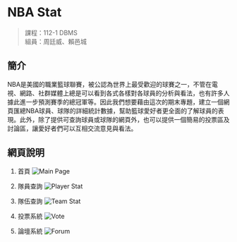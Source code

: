 # NBA Stat
> 課程：112-1 DBMS  
> 組員：周廷威、賴邑城

## 簡介
NBA是美國的職業籃球聯賽，被公認為世界上最受歡迎的球賽之一，不管在電視、網路、社群媒體上總是可以看到各式各樣對各球員的分析與看法，也有許多人據此進一步預測賽季的總冠軍等。因此我們想要藉由這次的期末專題，建立一個網頁匯總NBA球員、球隊的詳細統計數據，幫助籃球愛好者更全面的了解球員的表現。此外，除了提供可查詢球員或球隊的網頁外，也可以提供一個簡易的投票區及討論區，讓愛好者們可以互相交流意見與看法。

## 網頁說明
1. 首頁
![Main Page](https://github.com/chou-ting-wei/DBMS_Final-Project/assets/70355885/fb84f290-f7ac-479e-b483-cbefe1f9157e)

2. 隊員查詢
![Player Stat](https://github.com/chou-ting-wei/DBMS_Final-Project/assets/70355885/a1e3b116-f175-45c3-8ccc-2b3c3c733b34)

3. 隊伍查詢
![Team Stat](https://github.com/chou-ting-wei/DBMS_Final-Project/assets/70355885/8c265171-5211-41e5-a055-bc639fc7bed0)

4. 投票系統
![Vote](https://github.com/chou-ting-wei/DBMS_Final-Project/assets/70355885/65c2dcbb-79b6-4e1b-873d-efb68a3795f7)

5. 論壇系統
![Forum](https://github.com/chou-ting-wei/DBMS_Final-Project/assets/70355885/fc18cca3-8218-4893-b342-e675a0cf7e11)

